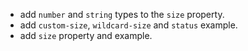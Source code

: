 - add `number` and `string` types to the `size` property.
- add `custom-size`, `wildcard-size` and `status` example.
- add `size` property and example.
